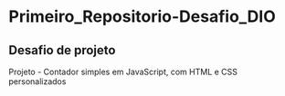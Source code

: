 # Primeiro_Repositorio-Desafio_DIO
## Desafio de projeto
Projeto - Contador simples em JavaScript, com HTML e CSS personalizados
